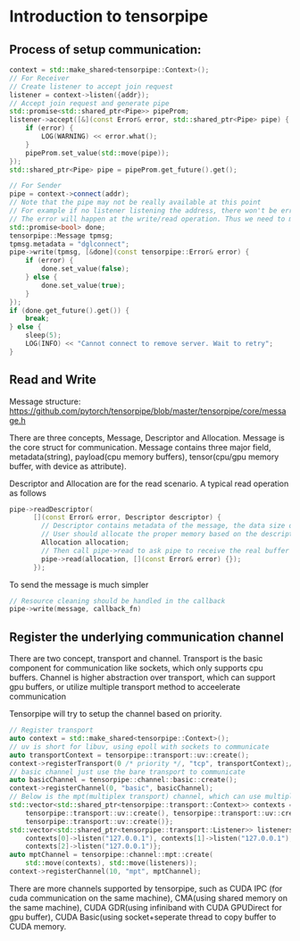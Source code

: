# Introduction to tensorpipe

## Process of setup communication:
```cpp
context = std::make_shared<tensorpipe::Context>();
// For Receiver
// Create listener to accept join request
listener = context->listen({addr});
// Accept join request and generate pipe
std::promise<std::shared_ptr<Pipe>> pipeProm;
listener->accept([&](const Error& error, std::shared_ptr<Pipe> pipe) {
    if (error) {
        LOG(WARNING) << error.what();
    }
    pipeProm.set_value(std::move(pipe));
});
std::shared_ptr<Pipe> pipe = pipeProm.get_future().get();

// For Sender
pipe = context->connect(addr);
// Note that the pipe may not be really available at this point
// For example if no listener listening the address, there won't be error raised
// The error will happen at the write/read operation. Thus we need to manually check this
std::promise<bool> done;
tensorpipe::Message tpmsg;
tpmsg.metadata = "dglconnect";
pipe->write(tpmsg, [&done](const tensorpipe::Error& error) {
    if (error) {
        done.set_value(false);
    } else {
        done.set_value(true);
    }
});
if (done.get_future().get()) {
    break;
} else {
    sleep(5);
    LOG(INFO) << "Cannot connect to remove server. Wait to retry";
}
```

## Read and Write

Message structure: https://github.com/pytorch/tensorpipe/blob/master/tensorpipe/core/message.h

There are three concepts, Message, Descriptor and Allocation. 
Message is the core struct for communication. Message contains three major field, metadata(string), payload(cpu memory buffers), tensor(cpu/gpu memory buffer, with device as attribute).

Descriptor and Allocation are for the read scenario. A typical read operation as follows

```cpp
pipe->readDescriptor(
      [](const Error& error, Descriptor descriptor) {
        // Descriptor contains metadata of the message, the data size of each payload, the device information of tensors and other metadatas other than the real buffer
        // User should allocate the proper memory based on the descriptor, and set back the allocated memory to Allocation object        
        Allocation allocation;
        // Then call pipe->read to ask pipe to receive the real buffer into allocations
        pipe->read(allocation, [](const Error& error) {});
      });
```

To send the message is much simpler
```cpp
// Resource cleaning should be handled in the callback
pipe->write(message, callback_fn)
```

## Register the underlying communication channel
There are two concept, transport and channel. 
Transport is the basic component for communication like sockets, which only supports cpu buffers.
Channel is higher abstraction over transport, which can support gpu buffers, or utilize multiple transport method to acceelerate communication

Tensorpipe will try to setup the channel based on priority.

```cpp
// Register transport
auto context = std::make_shared<tensorpipe::Context>();
// uv is short for libuv, using epoll with sockets to communicate
auto transportContext = tensorpipe::transport::uv::create();
context->registerTransport(0 /* priority */, "tcp", transportContext);/
// basic channel just use the bare transport to communicate
auto basicChannel = tensorpipe::channel::basic::create();
context->registerChannel(0, "basic", basicChannel);
// Below is the mpt(multiplex transport) channel, which can use multiple uv transport to increase throughput
std::vector<std::shared_ptr<tensorpipe::transport::Context>> contexts = {
    tensorpipe::transport::uv::create(), tensorpipe::transport::uv::create(),
    tensorpipe::transport::uv::create()};
std::vector<std::shared_ptr<tensorpipe::transport::Listener>> listeners = {
    contexts[0]->listen("127.0.0.1"), contexts[1]->listen("127.0.0.1"),
    contexts[2]->listen("127.0.0.1")};
auto mptChannel = tensorpipe::channel::mpt::create(
    std::move(contexts), std::move(listeners));
context->registerChannel(10, "mpt", mptChannel);
```

There are more channels supported by tensorpipe, such as CUDA IPC (for cuda communication on the same machine), CMA(using shared memory on the same machine), CUDA GDR(using infiniband with CUDA GPUDirect for gpu buffer), CUDA Basic(using socket+seperate thread to copy buffer to CUDA memory.